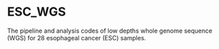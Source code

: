 # ESC_WGS
The pipeline and analysis codes of low depths whole genome sequence (WGS) for 28 esophageal cancer (ESC) samples.
